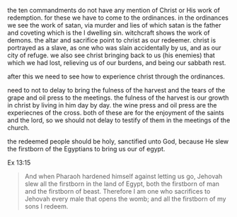 the ten commandments do not have any mention of Christ or His work of redemption.
for these we have to come to the ordinances. in the ordinances we see the work of 
satan, via murder and lies of which satan is the father and coveting which is the
I dwelling sin. witchcraft shows the work of demons. the altar and sacrifice point 
to christ as our redeemer. christ is portrayed as a slave, as one who was slain accidentally
by us, and as our city of refuge. we also see christ bringing back to us (his enemies)
that which we had lost, relieving us of our burdens, and being our sabbath rest.

after this we need to see how to experience christ through the ordinances.

need to not to delay to bring the fulness of the harvest and the tears of the grape and oil press to the meetings. the fulness of the harvest is our growth in christ by living in him day by day. the wine press and oil press are the experiecnes of the cross. both of these are for the enjoyment of the saints and the lord, so we should not delay to testify of them in the meetings of the church.


the redeemed people should be holy, sanctified unto God, because He slew the firstborn of the Egyptians to bring us our of egypt.

Ex 13:15
> And when Pharaoh hardened himself against letting us go, Jehovah slew all the firstborn in the land of Egypt, both the firstborn of man and the firstborn of beast. Therefore I am one who sacrifices to Jehovah every male that opens the womb; and all the firstborn of my sons I redeem.

